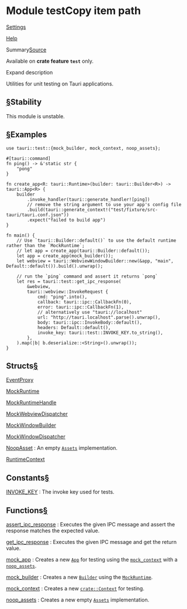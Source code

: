 # Module testCopy item path

[Settings](../../settings.html)

[Help](../../help.html)

Summary[Source](../../src/tauri/test/mod.rs.html#5-329)

Available on **crate feature `test`** only.

Expand description

Utilities for unit testing on Tauri applications.

## [§](#stability)Stability

This module is unstable.

## [§](#examples)Examples

```
use tauri::test::{mock_builder, mock_context, noop_assets};

#[tauri::command]
fn ping() -> &'static str {
    "pong"
}

fn create_app<R: tauri::Runtime>(builder: tauri::Builder<R>) -> tauri::App<R> {
    builder
        .invoke_handler(tauri::generate_handler![ping])
        // remove the string argument to use your app's config file
        .build(tauri::generate_context!("test/fixture/src-tauri/tauri.conf.json"))
        .expect("failed to build app")
}

fn main() {
    // Use `tauri::Builder::default()` to use the default runtime rather than the `MockRuntime`;
    // let app = create_app(tauri::Builder::default());
    let app = create_app(mock_builder());
    let webview = tauri::WebviewWindowBuilder::new(&app, "main", Default::default()).build().unwrap();

    // run the `ping` command and assert it returns `pong`
    let res = tauri::test::get_ipc_response(
        &webview,
        tauri::webview::InvokeRequest {
            cmd: "ping".into(),
            callback: tauri::ipc::CallbackFn(0),
            error: tauri::ipc::CallbackFn(1),
            // alternatively use "tauri://localhost"
            url: "http://tauri.localhost".parse().unwrap(),
            body: tauri::ipc::InvokeBody::default(),
            headers: Default::default(),
            invoke_key: tauri::test::INVOKE_KEY.to_string(),
        },
    ).map(|b| b.deserialize::<String>().unwrap());
}
```

## Structs[§](#structs)

[EventProxy](struct.EventProxy.html.md "struct tauri::test::EventProxy")

[MockRuntime](struct.MockRuntime.html.md "struct tauri::test::MockRuntime")

[MockRuntimeHandle](struct.MockRuntimeHandle.html.md "struct tauri::test::MockRuntimeHandle")

[MockWebviewDispatcher](struct.MockWebviewDispatcher.html.md "struct tauri::test::MockWebviewDispatcher")

[MockWindowBuilder](struct.MockWindowBuilder.html.md "struct tauri::test::MockWindowBuilder")

[MockWindowDispatcher](struct.MockWindowDispatcher.html.md "struct tauri::test::MockWindowDispatcher")

[NoopAsset](struct.NoopAsset.html.md "struct tauri::test::NoopAsset")
:   An empty [`Assets`](..\trait.Assets.html.md "trait tauri::Assets") implementation.

[RuntimeContext](struct.RuntimeContext.html.md "struct tauri::test::RuntimeContext")

## Constants[§](#constants)

[INVOKE\_KEY](constant.INVOKE_KEY.html.md "constant tauri::test::INVOKE_KEY")
:   The invoke key used for tests.

## Functions[§](#functions)

[assert\_ipc\_response](fn.assert_ipc_response.html.md "fn tauri::test::assert_ipc_response")
:   Executes the given IPC message and assert the response matches the expected value.

[get\_ipc\_response](fn.get_ipc_response.html.md "fn tauri::test::get_ipc_response")
:   Executes the given IPC message and get the return value.

[mock\_app](fn.mock_app.html.md "fn tauri::test::mock_app")
:   Creates a new [`App`](..\struct.App.html.md "struct tauri::App") for testing using the [`mock_context`](fn.mock_context.html.md "fn tauri::test::mock_context") with a [`noop_assets`](fn.noop_assets.html.md "fn tauri::test::noop_assets").

[mock\_builder](fn.mock_builder.html.md "fn tauri::test::mock_builder")
:   Creates a new [`Builder`](..\struct.Builder.html.md "struct tauri::Builder") using the [`MockRuntime`](struct.MockRuntime.html.md "struct tauri::test::MockRuntime").

[mock\_context](fn.mock_context.html.md "fn tauri::test::mock_context")
:   Creates a new [`crate::Context`](..\struct.Context.html.md "struct tauri::Context") for testing.

[noop\_assets](fn.noop_assets.html.md "fn tauri::test::noop_assets")
:   Creates a new empty [`Assets`](..\trait.Assets.html.md "trait tauri::Assets") implementation.